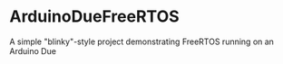 # ArduinoDueFreeRTOS
A simple "blinky"-style project demonstrating FreeRTOS running on an Arduino Due
